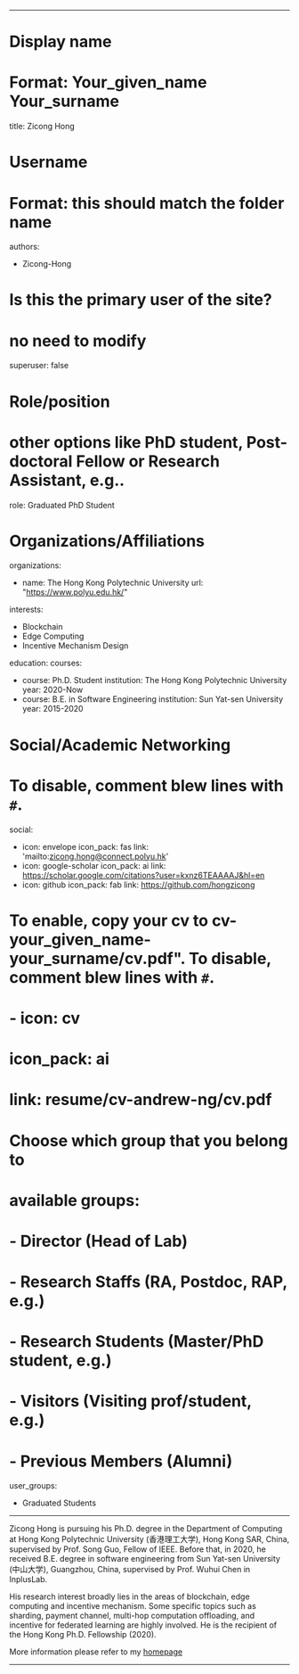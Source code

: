 
---
# Display name
# Format: Your_given_name Your_surname 
title: Zicong Hong

# Username
# Format: this should match the folder name
authors:
- Zicong-Hong

# Is this the primary user of the site?
# no need to modify 
superuser: false

# Role/position
# other options like PhD student, Post-doctoral Fellow or Research Assistant, e.g..
role: Graduated PhD Student

# Organizations/Affiliations
organizations:
- name: The Hong Kong Polytechnic University
  url: "https://www.polyu.edu.hk/"

interests:
- Blockchain
- Edge Computing
- Incentive Mechanism Design

education:
  courses:
  - course: Ph.D. Student
    institution: The Hong Kong Polytechnic University
    year: 2020-Now
  - course: B.E. in Software Engineering
    institution: Sun Yat-sen University
    year: 2015-2020

# Social/Academic Networking
# To disable, comment blew lines with `#`.
social:
- icon: envelope
  icon_pack: fas
  link: 'mailto:zicong.hong@connect.polyu.hk'
- icon: google-scholar
  icon_pack: ai
  link: https://scholar.google.com/citations?user=kxnz6TEAAAAJ&hl=en
- icon: github
  icon_pack: fab
  link: https://github.com/hongzicong

# To enable, copy your cv to cv-your_given_name-your_surname/cv.pdf". To disable, comment blew lines with `#`.
# - icon: cv
#  icon_pack: ai
#  link: resume/cv-andrew-ng/cv.pdf

# Choose which group that you belong to
#  available groups:
#  - Director (Head of Lab)
#  - Research Staffs (RA, Postdoc, RAP, e.g.)
#  - Research Students (Master/PhD student, e.g.)
#  - Visitors (Visiting prof/student, e.g.)
#  - Previous Members (Alumni)
user_groups:
- Graduated Students
---

Zicong Hong is pursuing his Ph.D. degree in the Department of Computing at Hong Kong Polytechnic University (香港理工大学), Hong Kong SAR, China, supervised by Prof. Song Guo, Fellow of IEEE. Before that, in 2020, he received B.E. degree in software engineering from Sun Yat-sen University (中山大学), Guangzhou, China, supervised by Prof. Wuhui Chen in InplusLab.

His research interest broadly lies in the areas of blockchain, edge computing and incentive mechanism. Some specific topics such as sharding, payment channel, multi-hop computation offloading, and incentive for federated learning are highly involved. He is the recipient of the Hong Kong Ph.D. Fellowship (2020).

More information please refer to my [homepage](https://hongzicong.github.io/)

---
